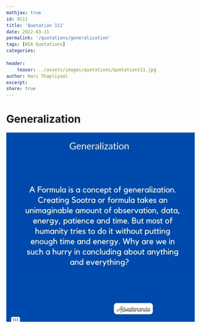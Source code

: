 ```yaml
---
mathjax: true
id: 9111
title: 'Quotation 111'
date: 2022-03-11
permalink: '/quotations/generalization'
tags: [WIA Quotations] 
categories: 

header:
    teaser: ../assets/images/quotations/quotation111.jpg
author: Hari Thapliyaal 
excerpt:
share: true 
---
```


# Generalization

![Generalization](../assets/images/quotations/quotation111.jpg)
